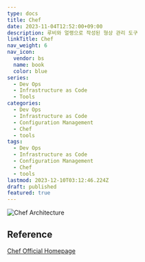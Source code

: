 ```yaml
---
type: docs
title: Chef
date: 2023-11-04T12:52:00+09:00
description: 루비와 얼랭으로 작성된 형상 관리 도구
linkTitle: Chef
nav_weight: 6
nav_icon:
  vendor: bs
  name: book
  color: blue
series:
  - Dev Ops
  - Infrastructure as Code
  - Tools
categories:
  - Dev Ops
  - Infrastructure as Code
  - Configuration Management
  - Chef
  - tools
tags:
  - Dev Ops
  - Infrastructure as Code
  - Configuration Management
  - Chef
  - tools
lastmod: 2023-12-10T03:12:46.224Z
draft: published
featured: true
---
```


![Chef Architecture](content/dev-ops/chef%20architecture.png "https://www.tecmint.com/chef-automation-tool/")

## Reference

[Chef Official Homepage](https://www.chef.io/)
